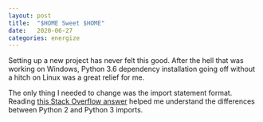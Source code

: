 ```yaml
---
layout: post
title:  "$HOME Sweet $HOME"
date:   2020-06-27
categories: energize
---
```


Setting up a new project has never felt this good. After the hell that was
working on Windows, Python 3.6 dependency installation going off without a
hitch on Linux was a great relief for me.

The only thing I needed to change was the import statement format. Reading
[this Stack Overflow answer] helped me understand the differences between
Python 2 and Python 3 imports.

  [this Stack Overflow answer]: https://stackoverflow.com/a/12173406
